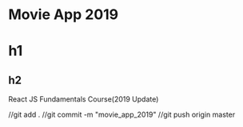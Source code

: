 # Movie App 2019
# h1
## h2

React JS Fundamentals Course(2019 Update)



//git add .
//git commit -m "movie_app_2019"
//git push origin master
